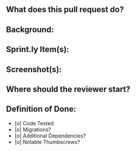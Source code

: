 ## What does this pull request do?


## Background:


## Sprint.ly Item(s):


## Screenshot(s):


## Where should the reviewer start?


## Definition of Done:

- [o] Code Tested
- [o] Migrations?
- [o] Additional Dependencies?
- [o] Notable Thumbscrews?
